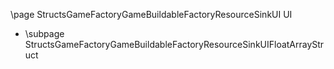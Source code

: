 \page StructsGameFactoryGameBuildableFactoryResourceSinkUI UI
- \subpage StructsGameFactoryGameBuildableFactoryResourceSinkUIFloatArrayStruct
